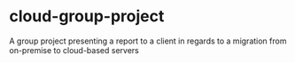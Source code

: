 # cloud-group-project
A group project presenting a report to a client in regards to a migration from on-premise to cloud-based servers
